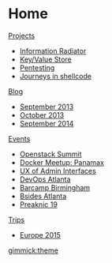 # Home

[Projects]()

  * [Information Radiator](/projects/infovent/index.md)
  * [Key/Value Store](/projects/kvstore/index.md)
  * [Pentesting](/projects/pentesting/index.md)
  * [Journeys in shellcode](/projects/shellcode/index.md)

[Blog]()

  * [September 2013](/blog/2013/09/index.md)
  * [October 2013](/blog/2013/10/index.md)
  * [September 2014](/blog/2014/09/index.md)

[Events]()

  * [Openstack Summit](/events/2014/05/openstack.md)
  * [Docker Meetup: Panamax](/events/2014/09/docker-panamax.md)
  * [UX of Admin Interfaces](/events/2015/07/ux-admin.md)
  * [DevOps Atlanta](/events/2015/04/devopsatl.md)
  * [Barcamp Birmingham](/events/2015/04/bhambarcamp.md)
  * [Bsides Atlanta](/events/2015/03/bsidesatl.md)
  * [Preaknic 19](/events/2015/11/phreaknic19.md)

[Trips]()

  * [Europe 2015](trips/2015/Europe.md)

[gimmick:theme](readable)

